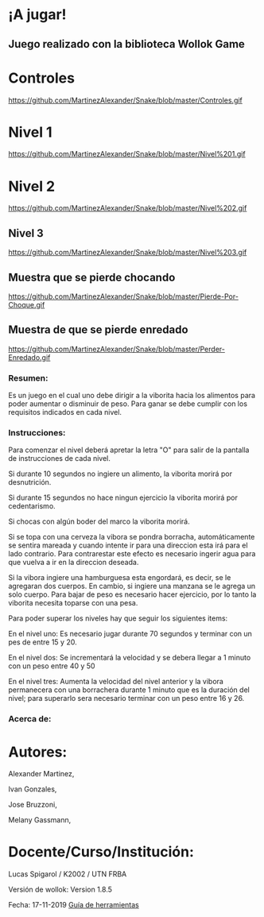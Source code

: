 # ¡A jugar! 

## Juego realizado con la biblioteca Wollok Game
# Controles
https://github.com/MartinezAlexander/Snake/blob/master/Controles.gif
# Nivel 1
https://github.com/MartinezAlexander/Snake/blob/master/Nivel%201.gif
# Nivel 2
https://github.com/MartinezAlexander/Snake/blob/master/Nivel%202.gif
## Nivel 3
https://github.com/MartinezAlexander/Snake/blob/master/Nivel%203.gif
## Muestra que se pierde chocando
https://github.com/MartinezAlexander/Snake/blob/master/Pierde-Por-Choque.gif
## Muestra de que se pierde enredado
https://github.com/MartinezAlexander/Snake/blob/master/Perder-Enredado.gif

### Resumen:
Es un juego en el cual uno debe dirigir a la viborita hacia los alimentos para poder aumentar o disminuir de peso. Para ganar se debe cumplir con los requisitos indicados en cada nivel. 

### Instrucciones:
Para comenzar el nivel deberá apretar la letra "O" para salir de la pantalla de instrucciones de cada nivel.

Si durante 10 segundos no ingiere un alimento, la viborita morirá por desnutrición.

Si durante 15 segundos no hace ningun ejercicio la viborita morirá por cedentarismo.

Si chocas con algún boder del marco la viborita morirá.

Si se topa con una cerveza la vibora se pondra borracha, automáticamente se sentira mareada y cuando intente ir para una direccion esta irá para el lado contrario. Para contrarestar este efecto es necesario ingerir agua para que vuelva a ir en la direccion deseada.

Si la vibora ingiere una hamburguesa esta engordará, es decir, se le agregaran dos cuerpos. En cambio, si ingiere una manzana se le agrega un solo cuerpo. Para bajar de peso es necesario hacer ejercicio, por lo tanto la viborita necesita toparse con una pesa.

Para poder superar los niveles hay que seguir los siguientes items:

En el nivel uno:
Es necesario jugar durante 70 segundos y terminar con un pes de entre 15 y 20.

En el nivel dos:
Se incrementará la velocidad y se debera llegar a 1 minuto con un peso entre 40 y 50

En el nivel tres:
Aumenta la velocidad del nivel anterior y la vibora permanecera con una borrachera durante 1 minuto que es la duración del nivel; para superarlo sera necesario terminar con un peso entre 16 y 26.

### Acerca de:

# Autores:
Alexander Martinez, 

Ivan Gonzales,

Jose Bruzzoni,

Melany Gassmann,

# Docente/Curso/Institución:
Lucas Spigarol / K2002 / UTN FRBA

Versión de wollok:
Version 1.8.5

Fecha:
17-11-2019
[Guía de herramientas](https://www.wollok.org/documentacion/conceptos/)

